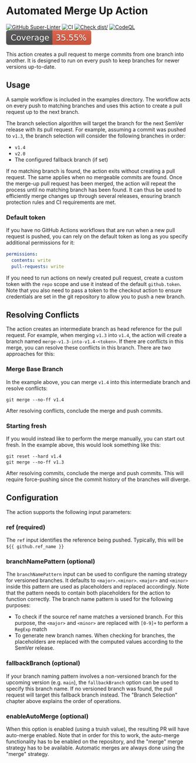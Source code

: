 # Automated Merge Up Action

[![GitHub Super-Linter](https://github.com/actions/typescript-action/actions/workflows/linter.yml/badge.svg)](https://github.com/super-linter/super-linter)
![CI](https://github.com/actions/typescript-action/actions/workflows/ci.yml/badge.svg)
[![Check dist/](https://github.com/actions/typescript-action/actions/workflows/check-dist.yml/badge.svg)](https://github.com/actions/typescript-action/actions/workflows/check-dist.yml)
[![CodeQL](https://github.com/actions/typescript-action/actions/workflows/codeql-analysis.yml/badge.svg)](https://github.com/actions/typescript-action/actions/workflows/codeql-analysis.yml)
[![Coverage](./badges/coverage.svg)](./badges/coverage.svg)

This action creates a pull request to merge commits from one branch into
another. It is designed to run on every push to keep branches for newer versions
up-to-date.

## Usage

A sample workflow is included in the examples directory. The workflow acts on
every push to matching branches and uses this action to create a pull request up
to the next branch.

The branch selection algorithm will target the branch for the next SemVer
release with its pull request. For example, assuming a commit was pushed to
`v1.3`, the branch selection will consider the following branches in order:

- `v1.4`
- `v2.0`
- The configured fallback branch (if set)

If no matching branch is found, the action exits without creating a pull
request. The same applies when no mergeable commits are found. Once the merge-up
pull request has been merged, the action will repeat the process until no
matching branch has been found. It can thus be used to efficiently merge changes
up through several releases, ensuring branch protection rules and CI
requirements are met.

### Default token

If you have no GitHub Actions workflows that are run when a new pull request is
pushed, you can rely on the default token as long as you specify additional
permissions for it:

```yml
permissions:
  contents: write
  pull-requests: write
```

If you need to run actions on newly created pull request, create a custom token
with the `repo` scope and use it instead of the default `github.token`. Note
that you also need to pass a token to the checkout action to ensure credentials
are set in the git repository to allow you to push a new branch.

## Resolving Conflicts

The action creates an intermediate branch as head reference for the pull
request. For example, when merging `v1.3` into `v1.4`, the action will create a
branch named `merge-v1.3-into-v1.4-<token>`. If there are conflicts in this
merge, you can resolve these conflicts in this branch. There are two approaches
for this:

### Merge Base Branch

In the example above, you can merge `v1.4` into this intermediate branch and
resolve conflicts:

```shell
git merge --no-ff v1.4
```

After resolving conflicts, conclude the merge and push commits.

### Starting fresh

If you would instead like to perform the merge manually, you can start out
fresh. In the example above, this would look something like this:

```shell
git reset --hard v1.4
git merge --no-ff v1.3
```

After resolving commits, conclude the merge and push commits. This will require
force-pushing since the commit history of the branches will diverge.

## Configuration

The action supports the following input parameters:

### ref (required)

The `ref` input identifies the reference being pushed. Typically, this will be
`${{ github.ref_name }}`

### branchNamePattern (optional)

The `branchNamePattern` input can be used to configure the naming strategy for
versioned branches. It defaults to `<major>.<minor>`. `<major>` and `<minor>`
inside this pattern are used as placeholders and replaced accordingly. Note that
the pattern needs to contain both placeholders for the action to function
correctly. The branch name pattern is used for the following purposes:

- To check if the source ref name matches a versioned branch. For this purpose,
  the `<major>` and `<minor>` are replaced with `[0-9]+` to perform a `RegExp`
  match
- To generate new branch names. When checking for branches, the placeholders are
  replaced with the computed values according to the SemVer release.

### fallbackBranch (optional)

If your branch naming pattern involves a non-versioned branch for the upcoming
version (e.g. `main`), the `fallbackBranch` option can be used to specify this
branch name. If no versioned branch was found, the pull request will target this
fallback branch instead. The "Branch Selection" chapter above explains the order
of operations.

### enableAutoMerge (optional)

When this option is enabled (using a truish value), the resulting PR will have
auto-merge enabled. Note that in order for this to work, the auto-merge
functionality has to be enabled on the repository, and the "merge" merge
strategy has to be available. Automatic merges are always done using the "merge"
strategy.
